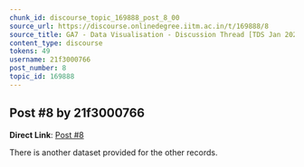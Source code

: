```yaml
---
chunk_id: discourse_topic_169888_post_8_00
source_url: https://discourse.onlinedegree.iitm.ac.in/t/169888/8
source_title: GA7 - Data Visualisation - Discussion Thread [TDS Jan 2025]
content_type: discourse
tokens: 49
username: 21f3000766
post_number: 8
topic_id: 169888
---
```


## Post #8 by 21f3000766

**Direct Link**: [Post #8](https://discourse.onlinedegree.iitm.ac.in/t/169888/8)

There is another dataset provided for the other records.
